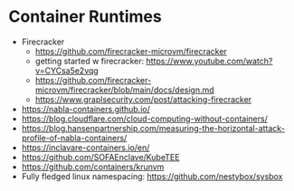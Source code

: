 # Container Runtimes

* Firecracker
  * https://github.com/firecracker-microvm/firecracker
  * getting started w firecracker: https://www.youtube.com/watch?v=CYCsa5e2vqg
  * https://github.com/firecracker-microvm/firecracker/blob/main/docs/design.md
  * https://www.graplsecurity.com/post/attacking-firecracker
* https://nabla-containers.github.io/
* https://blog.cloudflare.com/cloud-computing-without-containers/
* https://blog.hansenpartnership.com/measuring-the-horizontal-attack-profile-of-nabla-containers/
* https://inclavare-containers.io/en/
* https://github.com/SOFAEnclave/KubeTEE
* https://github.com/containers/krunvm
* Fully fledged linux namespacing: https://github.com/nestybox/sysbox
